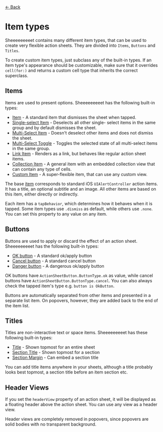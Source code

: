 [← Back][GitHub]

# Item types

Sheeeeeeeeet contains many different item types, that can be used to create very
flexible action sheets. They are divided into `Items`, `Buttons` and `Titles`.

To create custom item types, just subclass any of the built-in types. If an item
type's appearance should be customizable, make sure that it overrides `cell(for:)`
and returns a custom cell type that inherits the correct superclass.


## Items

Items are used to present options. Sheeeeeeeeet has the following built-in types:

* [Item][ActionSheetItem] - A standard item that dismisses the sheet when tapped.
* [Single-select Item][ActionSheetSingleSelectItem] - Deselects all other single-
select items in the same group and by default dismisses the sheet.
* [Multi-Select Item][ActionSheetMultiSelectItem] - Doesn't deselect other items
and does not dismiss the sheet.
* [Multi-Select Toggle][ActionSheetMultiSelectToggleItem] - Toggles the selected
state of all multi-select items in the same group.
* [Link Item][ActionSheetLinkItem] - Renders as a link, but behaves like regular
action sheet items.
* [Collection Item][ActionSheetCollectionItem] - A general item with an embedded
collection view that can contain any type of cells.
* [Custom Item][ActionSheetCustomItem] - A super-flexible item, that can use any
custom view.

The base [item][ActionSheetItem] corresponds to standard iOS `UIAlertController`
action items. It has a title, an optional subtitle and an image. All other items
are based on this item, either directly or indirectly.

Each item has a `tapBehavior`, which determines how it behaves when it is tapped.
Some item types use `.dismiss` as default, while others use `.none`. You can set
this property to any value on any item.


## Buttons

Buttons are used to apply or discard the effect of an action sheet. Sheeeeeeeeet
has the following built-in types:

* [OK button][ActionSheetOkButton] - A standard ok/apply button
* [Cancel button][ActionSheetCancelButton] - A standard cancel button
* [Danger button][ActionSheetDangerButton] - A dangerous ok/apply button

OK buttons have `ActionSheetButton.ButtonType.ok` as value, while cancel buttons
have `ActionSheetButton.ButtonType.cancel`. You can also always check the tapped
item's type e.g. `button is OkButton`.

Buttons are automatically separated from other items and presented in a separate
list item. On popovers, however, they are added back to the end of the item list.


## Titles

Titles are non-interactive text or space items. Sheeeeeeeeet has these following
built-in types:

* [Title][ActionSheetTitle] - Shown topmost for an entire sheet
* [Section Title][ActionSheetSectionTitle] - Shown topmost for a section
* [Section Margin][ActionSheetSectionMargin] - Can embed a section title

You can add title items anywhere in your sheets, although a title probably looks
best topmost, a section title before an item section etc.


## Header Views

If you set the `headerView` property of an action sheet, it will be displayed as
a floating header above the action sheet. You can use any view as a header view.

Header views are completely removed in popovers, since popovers are solid bodies
with no transparent background.

[GitHub]: https://github.com/danielsaidi/Sheeeeeeeeet

[ActionSheetItem]: https://github.com/danielsaidi/Sheeeeeeeeet/blob/master/Sheeeeeeeeet/Items/ActionSheetItem.swift
[ActionSheetCollectionItem]: https://github.com/danielsaidi/Sheeeeeeeeet/blob/master/Sheeeeeeeeet/Items/Items/ActionSheetCollectionItem.swift
[ActionSheetCustomItem]: https://github.com/danielsaidi/Sheeeeeeeeet/blob/master/Sheeeeeeeeet/Items/Items/ActionSheetCustomItem.swift
[ActionSheetMultiSelectItem]: https://github.com/danielsaidi/Sheeeeeeeeet/blob/master/Sheeeeeeeeet/Items/Items/ActionSheetMultiSelectItem.swift
[ActionSheetMultiSelectToggleItem]: https://github.com/danielsaidi/Sheeeeeeeeet/blob/master/Sheeeeeeeeet/Items/Items/ActionSheetMultiSelectToggleItem.swift
[ActionSheetSelectItem]: https://github.com/danielsaidi/Sheeeeeeeeet/blob/master/Sheeeeeeeeet/Items/Items/ActionSheetSelectItem.swift
[ActionSheetSingleSelectItem]: https://github.com/danielsaidi/Sheeeeeeeeet/blob/master/Sheeeeeeeeet/Items/Items/ActionSheetSingleSelectItem.swift
[ActionSheetLinkItem]: https://github.com/danielsaidi/Sheeeeeeeeet/blob/master/Sheeeeeeeeet/Items/Items/ActionSheetLinkItem.swift

[ActionSheetOkButton]: https://github.com/danielsaidi/Sheeeeeeeeet/blob/master/Sheeeeeeeeet/Items/Buttons/ActionSheetOkButton.swift
[ActionSheetCancelButton]: https://github.com/danielsaidi/Sheeeeeeeeet/blob/master/Sheeeeeeeeet/Items/Buttons/ActionSheetCancelButton.swift
[ActionSheetDangerButton]: https://github.com/danielsaidi/Sheeeeeeeeet/blob/master/Sheeeeeeeeet/Items/Buttons/ActionSheetDangerButton.swift

[ActionSheetTitle]: https://github.com/danielsaidi/Sheeeeeeeeet/blob/master/Sheeeeeeeeet/Items/Titles/ActionSheetTitle.swift
[ActionSheetSectionTitle]: https://github.com/danielsaidi/Sheeeeeeeeet/blob/master/Sheeeeeeeeet/Items/Titles/ActionSheetSectionTitle.swift
[ActionSheetSectionMargin]: https://github.com/danielsaidi/Sheeeeeeeeet/blob/master/Sheeeeeeeeet/Items/Titles/ActionSheetSectionMargin.swift
